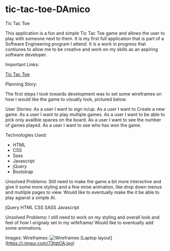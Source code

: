 # tic-tac-toe-DAmico
Tic Tac Toe

This application is a fun and simple Tic Tac Toe game and allows the user to play with someone next to them. It is my first full application that is part of a Software Engineering program I attend. It is a work in progress that contiunes to allow me to be creative and work on my skills as an aspiring software developer.

Important Links:

  <a href="https://loudam88.github.io/tic-tac-toe-DAmico/" rel="nofollow">Tic Tac Toe</a>


Planning Story:

The first steps I took towards development was to set some wireframes on how I would like the game to visually look, pictured below.

User Stories:
  As a user I want to sign in/up.
  As a user I want to Create a new game.
  As a user I want to play multiple games.
  As a user I want to be able to pick only availble spaces on the board.
  As a user I want to see the number of games played.
  As a user I want to see who has won the game.

Technologies Used:


  * HTML
  * CSS
  * Sass
  * Javascript
  * jQuery
  * Bootstrap

Unsolved Problems:
Still need to make the game a bit more interactive and give it some more styling and a few mroe animation, like drop down menus and mutilple pages to view.
Would like to eventually make the it be able to play agianst a simple AI.


  jQuery
  HTML
  CSS
  SASS
  Javascript
  

Unsolved Problems:
  I still need to work on my styling and overall look and feel of how I orignaly set in my wifeframe/ 
  Would like to eventually add some animations.  


Images:
  Wireframes:
  <img src="https://i.imgur.com/VjcQEYb.jpg" alt="Wireframes">
  [Laptop layout] (https://i.imgur.com/73tgtOA.jpg)
